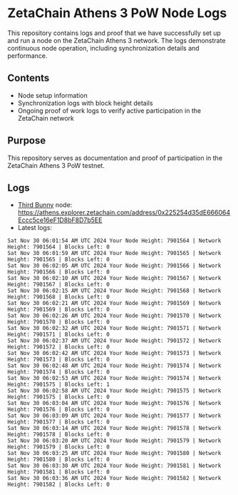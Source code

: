 # ZetaChain Athens 3 PoW Node Logs
This repository contains logs and proof that we have successfully set up and run a node on the ZetaChain Athens 3 network. The logs demonstrate continuous node operation, including synchronization details and performance.

## Contents
- Node setup information
- Synchronization logs with block height details
- Ongoing proof of work logs to verify active participation in the ZetaChain network

## Purpose
This repository serves as documentation and proof of participation in the ZetaChain Athens 3 PoW testnet.

## Logs

- [Third Bunny](https://thirdbunny.xyz/) node: https://athens.explorer.zetachain.com/address/0x225254d35dE666064Eccc5ce16eF1D8bF8D7b5EE
- Latest logs:
```
Sat Nov 30 06:01:54 AM UTC 2024 Your Node Height: 7901564 | Network Height: 7901564 | Blocks Left: 0
Sat Nov 30 06:01:59 AM UTC 2024 Your Node Height: 7901565 | Network Height: 7901565 | Blocks Left: 0
Sat Nov 30 06:02:05 AM UTC 2024 Your Node Height: 7901566 | Network Height: 7901566 | Blocks Left: 0
Sat Nov 30 06:02:10 AM UTC 2024 Your Node Height: 7901567 | Network Height: 7901567 | Blocks Left: 0
Sat Nov 30 06:02:15 AM UTC 2024 Your Node Height: 7901568 | Network Height: 7901568 | Blocks Left: 0
Sat Nov 30 06:02:21 AM UTC 2024 Your Node Height: 7901569 | Network Height: 7901569 | Blocks Left: 0
Sat Nov 30 06:02:26 AM UTC 2024 Your Node Height: 7901570 | Network Height: 7901570 | Blocks Left: 0
Sat Nov 30 06:02:32 AM UTC 2024 Your Node Height: 7901571 | Network Height: 7901571 | Blocks Left: 0
Sat Nov 30 06:02:37 AM UTC 2024 Your Node Height: 7901572 | Network Height: 7901572 | Blocks Left: 0
Sat Nov 30 06:02:42 AM UTC 2024 Your Node Height: 7901573 | Network Height: 7901573 | Blocks Left: 0
Sat Nov 30 06:02:48 AM UTC 2024 Your Node Height: 7901574 | Network Height: 7901574 | Blocks Left: 0
Sat Nov 30 06:02:53 AM UTC 2024 Your Node Height: 7901574 | Network Height: 7901575 | Blocks Left: 1
Sat Nov 30 06:02:58 AM UTC 2024 Your Node Height: 7901575 | Network Height: 7901575 | Blocks Left: 0
Sat Nov 30 06:03:04 AM UTC 2024 Your Node Height: 7901576 | Network Height: 7901576 | Blocks Left: 0
Sat Nov 30 06:03:09 AM UTC 2024 Your Node Height: 7901577 | Network Height: 7901577 | Blocks Left: 0
Sat Nov 30 06:03:14 AM UTC 2024 Your Node Height: 7901578 | Network Height: 7901578 | Blocks Left: 0
Sat Nov 30 06:03:20 AM UTC 2024 Your Node Height: 7901579 | Network Height: 7901579 | Blocks Left: 0
Sat Nov 30 06:03:25 AM UTC 2024 Your Node Height: 7901580 | Network Height: 7901580 | Blocks Left: 0
Sat Nov 30 06:03:30 AM UTC 2024 Your Node Height: 7901581 | Network Height: 7901581 | Blocks Left: 0
Sat Nov 30 06:03:36 AM UTC 2024 Your Node Height: 7901582 | Network Height: 7901582 | Blocks Left: 0
```
